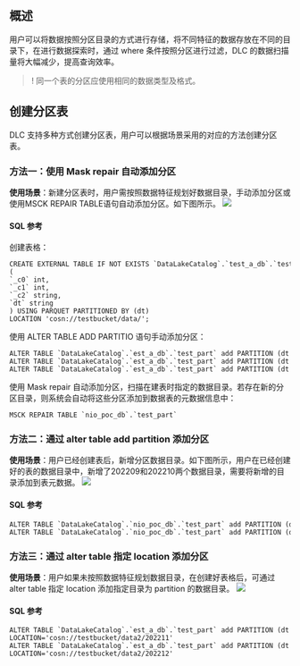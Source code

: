 ## 概述
用户可以将数据按照分区目录的方式进行存储，将不同特征的数据存放在不同的目录下，在进行数据探索时，通过 where 条件按照分区进行过滤，DLC 的数据扫描量将大幅减少，提高查询效率。
>! 同一个表的分区应使用相同的数据类型及格式。

## 创建分区表
DLC 支持多种方式创建分区表，用户可以根据场景采用的对应的方法创建分区表。

### 方法一：使用 Mask repair 自动添加分区
**使用场景**：新建分区表时，用户需按照数据特征规划好数据目录，手动添加分区或使用MSCK REPAIR TABLE语句自动添加分区。如下图所示。
![](https://qcloudimg.tencent-cloud.cn/raw/fb2e6d12a9edbea419b26de79b94cd77.png)

#### SQL 参考
创建表格：
```
CREATE EXTERNAL TABLE IF NOT EXISTS `DataLakeCatalog`.`test_a_db`.`test_part` (
`_c0` int,
`_c1` int,
`_c2` string,
`dt` string
) USING PARQUET PARTITIONED BY (dt) LOCATION 'cosn://testbucket/data/';
```

使用 ALTER TABLE ADD PARTITIO 语句手动添加分区：
```
ALTER TABLE `DataLakeCatalog`.`est_a_db`.`test_part` add PARTITION (dt = '202206')
ALTER TABLE `DataLakeCatalog`.`est_a_db`.`test_part` add PARTITION (dt = '202207')
ALTER TABLE `DataLakeCatalog`.`est_a_db`.`test_part` add PARTITION (dt = '202208')
```


使用 Mask repair 自动添加分区，扫描在建表时指定的数据目录。若存在新的分区目录，则系统会自动将这些分区添加到数据表的元数据信息中：
```
MSCK REPAIR TABLE `nio_poc_db`.`test_part`
```

### 方法二：通过 alter table add partition 添加分区
**使用场景**：用户已经创建表后，新增分区数据目录。如下图所示，用户在已经创建好的表的数据目录中，新增了202209和202210两个数据目录，需要将新增的目录添加到表元数据。
![](https://qcloudimg.tencent-cloud.cn/raw/4e86e8dc9674aacf6777f9c89ac78516.png)

#### SQL 参考
```
ALTER TABLE `DataLakeCatalog`.`nio_poc_db`.`test_part` add PARTITION (dt = '202209')
ALTER TABLE `DataLakeCatalog`.`nio_poc_db`.`test_part` add PARTITION (dt = '202210')
```

### 方法三：通过 alter table 指定 location 添加分区
**使用场景**：用户如果未按照数据特征规划数据目录，在创建好表格后，可通过 alter table 指定 location 添加指定目录为 partition 的数据目录。
![](https://qcloudimg.tencent-cloud.cn/raw/7cb5f3c101119f5e16e5931c2add5a1b.png)

#### SQL 参考
```
ALTER TABLE `DataLakeCatalog`.`est_a_db`.`test_part` add PARTITION (dt = '202211') LOCATION='cosn://testbucket/data2/202211'
ALTER TABLE `DataLakeCatalog`.`est_a_db`.`test_part` add PARTITION (dt = '202212') LOCATION='cosn://testbucket/data2/202212'
```







